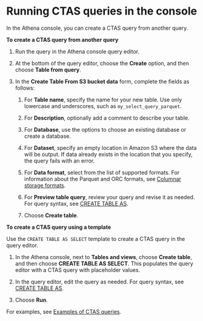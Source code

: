 # Running CTAS queries in the console<a name="ctas-console"></a>

In the Athena console, you can create a CTAS query from another query\.<a name="ctas-create-from-query"></a>

**To create a CTAS query from another query**

1. Run the query in the Athena console query editor\.

1. At the bottom of the query editor, choose the **Create** option, and then choose **Table from query**\.

1. In the **Create Table From S3 bucket data** form, complete the fields as follows:

   1. For **Table name**, specify the name for your new table\. Use only lowercase and underscores, such as `my_select_query_parquet`\.

   1. For **Description**, optionally add a comment to describe your table\.

   1. For **Database**, use the options to choose an existing database or create a database\.

   1. For **Dataset**, specify an empty location in Amazon S3 where the data will be output\. If data already exists in the location that you specify, the query fails with an error\.

   1. For **Data format**, select from the list of supported formats\. For information about the Parquet and ORC formats, see [Columnar storage formats](columnar-storage.md)\.

   1. For **Preview table query**, review your query and revise it as needed\. For query syntax, see [CREATE TABLE AS](create-table-as.md)\.

   1. Choose **Create table**\.<a name="ctas-create-new"></a>

**To create a CTAS query using a template**

Use the `CREATE TABLE AS SELECT` template to create a CTAS query in the query editor\.

1. In the Athena console, next to **Tables and views**, choose **Create table**, and then choose **CREATE TABLE AS SELECT**\. This populates the query editor with a CTAS query with placeholder values\.

1. In the query editor, edit the query as needed\. For query syntax, see [CREATE TABLE AS](create-table-as.md)\.

1. Choose **Run**\.

For examples, see [Examples of CTAS queries](ctas-examples.md)\.

